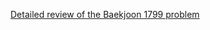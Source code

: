 [Detailed review of the Baekjoon 1799 problem](https://choicube84.github.io/study/2024/01/27/baekjoon_1799.html)
